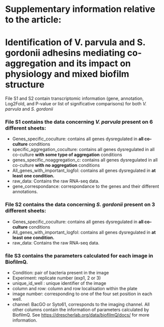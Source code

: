 # Supplementary information relative to the article: 
# Identification of V. parvula and S. gordonii adhesins mediating co-aggregation and its impact on physiology and mixed biofilm structure

File S1 and S2 contain transcriptomic information (gene, annotation, Log2Fold, and P-value or list of significative comparisons) for both _V. parvula_ and _S. gordonii_ 

### File S1 contains the data concerning _V. parvula_ present on 6 different sheets: 
- Genes_specific_coculture: contains all genes dysregulated in **all co-culture** conditions
- specific_aggregation_coculture: contains all genes dysregulated in all co-culture **with some type of aggregation** conditions
- genes_specific_noaggregation_c: contains all genes dysregulated in all co-culture **with no aggregation** conditions
- All_genes_with_important_logfol: contains all genes dysregulated in **at least one condition.**
- raw_data: Contains the raw RNA-seq data. 
- gene_correspondance: correspondance to the genes and their different annotations.

### File S2 contains the data concerning _S. gordonii_ present on 3 different sheets: 
- Genes_specific_coculture: contains all genes dysregulated in **all co-culture** conditions
- All_genes_with_important_logfol: contains all genes dysregulated in **at least one condition.**
- raw_data: Contains the raw RNA-seq data. 

### file S3 contains the parameters calculated for each image in BiofilmQ. 
- Condition: pair of bacteria present in the image
- Experiment: replicate number (exp1, 2 or 3) 
- unique_id_well : unique identifier of the image
- column and row: column and row localisation within the plate
- image number: corresponding to one of the four set position in each well.
- channel:  BacGO or Syto61, corresponds to the imaging channel.
All other columns contain the information of parameters calculated by BiofilmQ. See https://drescherlab.org/data/biofilmQ/docs/ for more information. 

